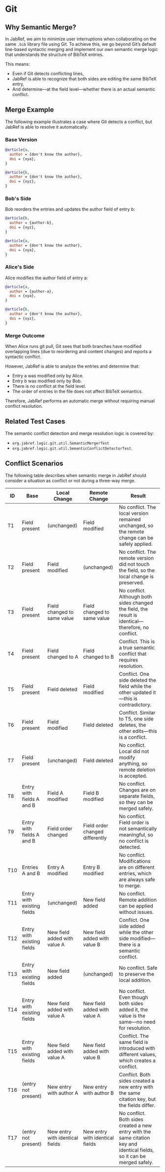 # Git

## Why Semantic Merge?
In JabRef, we aim to minimize user interruptions when collaborating on the same `.bib` library file using Git. To achieve this, we go beyond Git’s default line-based syntactic merging and implement our own semantic merge logic that understands the structure of BibTeX entries.

This means:
* Even if Git detects conflicting lines,
* JabRef is able to recognize that both sides are editing the same BibTeX entry,
* And determine—at the field level—whether there is an actual semantic conflict.

## Merge Example

The following example illustrates a case where Git detects a conflict, but JabRef is able to resolve it automatically.

### Base Version

```bibtex
@article{a,
  author = {don't know the author},
  doi = {xya},
}

@article{b,
  author = {don't know the author},
  doi = {xyz},
}
```

### Bob's Side
Bob reorders the entries and updates the author field of entry b:
```bibtex
@article{b,
  author = {author-b},
  doi = {xyz},
}

@article{a,
  author = {don't know the author},
  doi = {xya},
}
```
### Alice's Side
Alice modifies the author field of entry a:
```bibtex
@article{a,
  author = {author-a},
  doi = {xya},
}

@article{b,
  author = {don't know the author},
  doi = {xyz},
}
```
### Merge Outcome
When Alice runs git pull, Git sees that both branches have modified overlapping lines (due to reordering and content changes) and reports a syntactic conflict.

However, JabRef is able to analyze the entries and determine that:
* Entry a was modified only by Alice.
* Entry b was modified only by Bob.
* There is no conflict at the field level.
* The order of entries in the file does not affect BibTeX semantics.

Therefore, JabRef performs an automatic merge without requiring manual conflict resolution.

## Related Test Cases
The semantic conflict detection and merge resolution logic is covered by:
* `org.jabref.logic.git.util.SemanticMergerTest` 
* `org.jabref.logic.git.util.SemanticConflictDetectorTest`.

## Conflict Scenarios

The following table describes when semantic merge in JabRef should consider a situation as conflict or not during a three-way merge.

| ID   | Base                       | Local Change                       | Remote Change                      | Result |
|------|----------------------------|------------------------------------|------------------------------------|--------|
| T1   | Field present              | (unchanged)                        | Field modified                     | No conflict. The local version remained unchanged, so the remote change can be safely applied. |
| T2   | Field present              | Field modified                     | (unchanged)                        | No conflict. The remote version did not touch the field, so the local change is preserved. |
| T3   | Field present              | Field changed to same value        | Field changed to same value        | No conflict. Although both sides changed the field, the result is identical—therefore, no conflict. |
| T4   | Field present              | Field changed to A                 | Field changed to B                 | Conflict. This is a true semantic conflict that requires resolution. |
| T5   | Field present              | Field deleted                      | Field modified                     | Conflict. One side deleted the field while the other updated it—this is contradictory. |
| T6   | Field present              | Field modified                     | Field deleted                      | Conflict. Similar to T5, one side deletes, the other edits—this is a conflict. |
| T7   | Field present              | (unchanged)                        | Field deleted                      | No conflict. Local did not modify anything, so remote deletion is accepted. |
| T8   | Entry with fields A and B  | Field A modified                   | Field B modified                   | No conflict. Changes are on separate fields, so they can be merged safely. |
| T9   | Entry with fields A and B  | Field order changed                | Field order changed differently    | No conflict. Field order is not semantically meaningful, so no conflict is detected. |
| T10  | Entries A and B            | Entry A modified                   | Entry B modified                   | No conflict. Modifications are on different entries, which are always safe to merge. |
| T11  | Entry with existing fields | (unchanged)                        | New field added                    | No conflict. Remote addition can be applied without issues. |
| T12  | Entry with existing fields | New field added with value A       | New field added with value B       | Conflict. One side added while the other side modified—there is a semantic conflict. |
| T13  | Entry with existing fields | New field added                    | (unchanged)                        | No conflict. Safe to preserve the local addition. |
| T14  | Entry with existing fields | New field added with value A       | New field added with value A       | No conflict. Even though both sides added it, the value is the same—no need for resolution. |
| T15  | Entry with existing fields | New field added with value A       | New field added with value B       | Conflict. The same field is introduced with different values, which creates a conflict. |
| T16  | (entry not present)        | New entry with author A            | New entry with author B            | Conflict. Both sides created a new entry with the same citation key, but the fields differ. |
| T17  | (entry not present)        | New entry with identical fields    | New entry with identical fields    | No conflict. Both sides created a new entry with the same citation key and identical fields, so it can be merged safely. |
